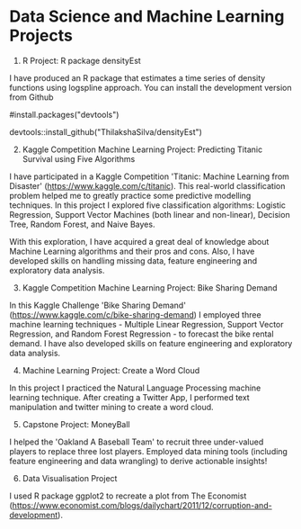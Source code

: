 # Data Science and Machine Learning Projects

1. R Project: R package densityEst

I have produced an R package that estimates a time series of density functions using logspline approach. You can install the development version from Github

#install.packages("devtools")

devtools::install_github("ThilakshaSilva/densityEst")


2. Kaggle Competition Machine Learning Project: Predicting Titanic Survival using Five Algorithms

I have participated in a Kaggle Competition 'Titanic: Machine Learning from Disaster' (https://www.kaggle.com/c/titanic). This real-world classification problem helped me to greatly practice some predictive modelling techniques. In this project I explored five classification algorithms: Logistic Regression, Support Vector Machines (both linear and non-linear), Decision Tree, Random Forest, and Naive Bayes.

With this exploration, I have acquired a great deal of knowledge about Machine Learning algorithms and their pros and cons. Also, I have developed skills on handling missing data, feature engineering and exploratory data analysis.


3. Kaggle Competition Machine Learning Project: Bike Sharing Demand

In this Kaggle Challenge 'Bike Sharing Demand' (https://www.kaggle.com/c/bike-sharing-demand) I employed three machine learning techniques - Multiple Linear Regression, Support Vector Regression, and Random Forest Regression - to forecast the bike rental demand. I have also developed skills on feature engineering and exploratory data analysis.


4. Machine Learning Project: Create a Word Cloud

In this project I practiced the Natural Language Processing machine learning technique. After creating a Twitter App, I performed text manipulation and twitter mining to create a word cloud.


5. Capstone Project: MoneyBall

I helped the 'Oakland A Baseball Team' to recruit three under-valued players to replace three lost players. Employed data mining tools (including feature engineering and data wrangling) to derive actionable insights!


6. Data Visualisation Project

I used R package ggplot2 to recreate a plot from The Economist (https://www.economist.com/blogs/dailychart/2011/12/corruption-and-development).







